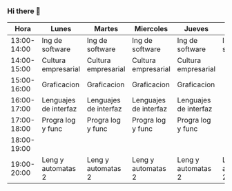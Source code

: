 ### Hi there 👋

<!--
**Autumnland/Autumnland** is a ✨ _special_ ✨ repository because its `README.md` (this file) appears on your GitHub profile.

Here are some ideas to get you started:

- 🔭 I’m currently working on ...
- 🌱 I’m currently learning ...
- 👯 I’m looking to collaborate on ...
- 🤔 I’m looking for help with ...
- 💬 Ask me about ...
- 📫 How to reach me: ...
- 😄 Pronouns: ...
- ⚡ Fun fact: ...
-->

| Hora        | Lunes                 | Martes                | Miercoles             | Jueves                | Viernes            |
|-------------|-----------------------|-----------------------|-----------------------|-----------------------|--------------------|
| 13:00-14:00 | Ing de software       | Ing de software       | Ing de software       | Ing de software       | Ing de software    |
| 14:00-15:00 | Cultura empresarial   | Cultura empresarial   | Cultura empresarial   | Cultura empresarial   |                    |
| 15:00-16:00 | Graficacion           | Graficacion           | Graficacion           | Graficacion           |                    |
| 16:00-17:00 | Lenguajes de interfaz | Lenguajes de interfaz | Lenguajes de interfaz | Lenguajes de interfaz |                    |
| 17:00-18:00 | Progra log y func     | Progra log y func     | Progra log y func     | Progra log y func     |                    |
| 18:00-19:00 |                       |                       |                       |                       |                    |
| 19:00-20:00 | Leng y automatas 2    | Leng y automatas 2    | Leng y automatas 2    | Leng y automatas 2    | Leng y automatas 2 |
